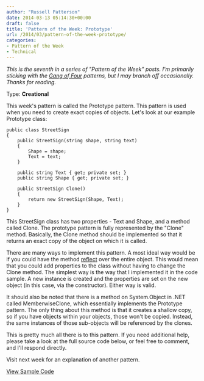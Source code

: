 ```yaml
---
author: "Russell Patterson"
date: 2014-03-13 05:14:30+00:00
draft: false
title: 'Pattern of the Week: Prototype'
url: /2014/03/pattern-of-the-week-prototype/
categories:
- Pattern of the Week
- Technical
---
```


_This is the seventh in a series of "Pattern of the Week" posts. I'm primarily sticking with the [Gang of Four](http://www.amazon.com/gp/product/B000SEIBB8/ref=as_li_qf_sp_asin_tl?ie=UTF8&camp=1789&creative=9325&creativeASIN=B000SEIBB8&linkCode=as2&tag=russepatte-20) patterns, but I may branch off occasionally. Thanks for reading._

Type: **Creational**

This week's pattern is called the Prototype pattern. This pattern is used when you need to create exact copies of objects. Let's look at our example Prototype class:
 

    
    public class StreetSign
    {
        public StreetSign(string shape, string text)
        {
            Shape = shape;
            Text = text;
        }
    
        public string Text { get; private set; }
        public string Shape { get; private set; }
    
        public StreetSign Clone()
        {
            return new StreetSign(Shape, Text);
        }
    }



This StreetSign class has two properties - Text and Shape, and a method called Clone. The prototype pattern is fully represented by the "Clone" method. Basically, the Clone method should be implemented so that it returns an exact copy of the object on which it is called. 

There are many ways to implement this pattern. A most ideal way would be if you could have the method [reflect](http://en.wikipedia.org/wiki/Reflection_(computer_programming)) over the entire object. This would mean that you could add properties to the class without having to change the Clone method. The simplest way is the way that I implemented it in the code sample. A new instance is created and the properties are set on the new object (in this case, via the constructor). Either way is valid.

It should also be noted that there is a method on System.Object in .NET called MemberwiseClone, which essentially implements the Prototype pattern. The only thing about this method is that it creates a shallow copy, so if you have objects within your objects, those won't be copied. Instead, the same instances of those sub-objects will be referenced by the clones.

This is pretty much all there is to this pattern. If you need additional help, please take a look at the full source code below, or feel free to comment, and I'll respond directly.

Visit next week for an explanation of another pattern.

[View Sample Code](https://github.com/rwpcpe/pattern-of-the-week/)
